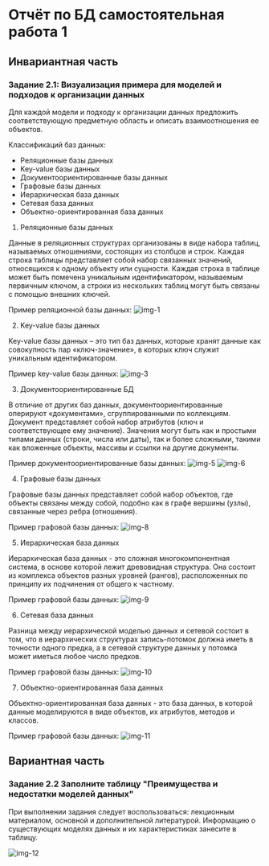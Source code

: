 # Отчёт по БД самостоятельная работа 1
## Инвариантная часть

### Задание 2.1: Визуализация примера для моделей и подходов к организации данных

Для каждой модели и подходу к организации данных предложить соответствующую предметную область и описать взаимоотношения ее объектов.

Классификаций баз данных:
- Реляционные базы данных
- Key-value базы данных
- Документоориентированные базы данных
- Графовые базы данных
- Иерархическая база данных
- Сетевая база данных
- Объектно-ориентированная база данных

1. Реляционные базы данных

Данные в реляционных структурах организованы в виде набора таблиц, называемых отношениями, состоящих из столбцов и строк. Каждая строка таблицы представляет собой набор связанных значений, относящихся к одному объекту или сущности. Каждая строка в таблице может быть помечена уникальным идентификатором, называемым первичным ключом, а строки из нескольких таблиц могут быть связаны с помощью внешних ключей.

Пример реляционной базы данных:
![img-1](img/SR-2_1-1.png)

2. Key-value базы данных

Key-value базы данных – это тип баз данных, которые хранят данные как совокупность пар «ключ-значение», в которых ключ служит уникальным идентификатором.

Пример key-value базы данных:
![img-3](img/SR-2_1-3.png)

3. Документоориентированные БД

В отличие от других баз данных, документоориентированные оперируют «документами», сгруппированными по коллекциям. Документ представляет собой набор атрибутов (ключ и соответствующее ему значение). Значения могут быть как и простыми типами данных (строки, числа или даты), так и более сложными, такими как вложенные объекты, массивы и ссылки на другие документы.

Пример документоориентированные базы данных:
![img-5](img/SR-2_1-5.png)
![img-6](img/SR-2_1-6.png)

4. Графовые базы данных

Графовые базы данных представляет собой набор объектов, где объекты связаны между собой, подобно как в графе вершины (узлы), связанные через ребра (отношения).

Пример графовой базы данных:
![img-8](img/SR-2_1-8.png)

5. Иерархическая база данных

Иерархическая база данных - это сложная многокомпонентная система, в основе которой лежит древовидная структура. Она состоит из комплекса объектов разных уровней (рангов), расположенных по принципу их подчинения от общего к частному.

Пример графовой базы данных:
![img-9](img/SR-2_1-9.png)

6. Сетевая база данных

Разница между иерархической моделью данных и сетевой состоит в том, что в иерархических структурах запись-потомок должна иметь в точности одного предка, а в сетевой структуре данных у потомка может иметься любое число предков.

Пример графовой базы данных:
![img-10](img/SR-2_1-10.png)

7. Объектно-ориентированная база данных

Объектно-ориентированная база данных - это база данных, в которой данные моделируются в виде объектов, их атрибутов, методов и классов.

Пример графовой базы данных:
![img-11](img/SR-2_1-11.png)

## Вариантная часть

### Задание 2.2 Заполните таблицу "Преимущества и недостатки моделей данных"

При выполнении задания следует воспользоваться: лекционным материалом, основной и дополнительной литературой. Информацию о существующих моделях данных и их характеристиках занесите в таблицу.

![img-12](img/SR-2_1-12.png)